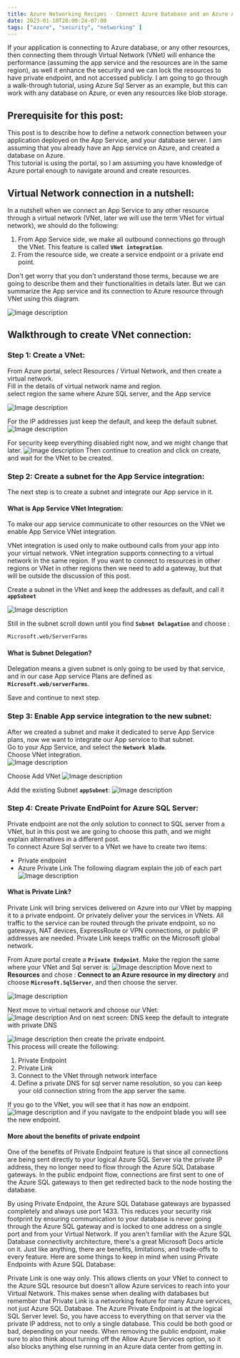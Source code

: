 ```yaml
---
title: Azure Networking Recipes - Connect Azure Database and an Azure App Service using Virtual Network.
date: 2023-01-10T20:00:24-07:00
tags: ["azure", "security", "networking" ]
---
```


If your application is connecting to Azure database, or any other resources, then connecting them through Virtual Network (VNet) will enhance the performance (assuming the app service and the resources are in the same region), as well it enhance the security and we can lock the resources to have private endpoint, and not accessed publicly. 
I am going to go through a walk-through tutorial, using Azure Sql Server as an example, but this can work with any database on Azure, or even any resources like blob storage.  

## Prerequisite for this post:
This post is to describe how to define a network connection between your application deployed on the App Service, and your database server. I am assuming that you already have an App service on Azure, and created a database on Azure.  
This tutorial is using the portal, so I am assuming you have knowledge of Azure portal enough to navigate around and create resources.  

## Virtual Network connection in a nutshell:
In a nutshell when we connect an App Service to any other resource through a virtual network (VNet, later we will use the term VNet for virtual network), we should do the following:  
1. From App Service side, we make all outbound connections go through the VNet. This feature is called **`VNet integration`**.
2. From the resource side, we create a service endpoint or a private end point.  

Don't get worry that you don't understand those terms, because we are going to describe them and their functionalities in details later. But we can summarize the App service and its connection to Azure resource through VNet using this diagram.

![Image description](https://dev-to-uploads.s3.amazonaws.com/uploads/articles/6rvesohir95ocanl46tf.png)

## Walkthrough to create VNet connection:  
  

### Step 1: Create a VNet:
From Azure portal, select Resources / Virtual Network, and then create a virtual network.  
Fill in the details of virtual network name and region.  
select region the same where Azure SQL server, and the App service

![Image description](https://dev-to-uploads.s3.amazonaws.com/uploads/articles/svfyj3y357m16hvyorp7.png)

For the IP addresses just keep the default, and keep the default subnet.
![Image description](https://dev-to-uploads.s3.amazonaws.com/uploads/articles/og2a869v7v9omte62icj.png)

For security keep everything disabled right now, and we might change that later.
![Image description](https://dev-to-uploads.s3.amazonaws.com/uploads/articles/p429inzy1y92mxpu3y47.png)
Then continue to creation and click on create, and wait for the VNet to be created.  
  

### Step 2: Create a subnet for the App Service integration:

The next step is to create a subnet and integrate our App service in it.  


#### What is App Service VNet Integration:

To make our app service communicate to other resources on the VNet we enable App Service VNet integration.  

VNet integration is used only to make outbound calls from your app into your virtual network.
VNet integration supports connecting to a virtual network in the same region. If you want to connect to resources in other regions or VNet in other regions then we need to add a gateway, but that will be outside the discussion of this post.     

Create a subnet in the VNet and keep the addresses as default, and call it **`appSubnet`**

![Image description](https://dev-to-uploads.s3.amazonaws.com/uploads/articles/1ggf0zozol3e3hl2ayii.png)

Still in the subnet scroll down until you find **`Subnet Delagation`** and choose : 
```sh
Microsoft.web/ServerFarms
```

#### What is Subnet Delegation?
Delegation means a given subnet is only going to be used by that service, and in our case App service Plans are defined as **`Microsoft.web/serverFarms`**.  

Save and continue to next step.  

### Step 3: Enable App service integration to the new subnet:
After we created a subnet and make it dedicated to serve App Service plans, now we want to integrate our App service to that subnet.  
Go to your App Service, and select the **`Network blade`**.  
Choose VNet integration.  
![Image description](https://dev-to-uploads.s3.amazonaws.com/uploads/articles/dmpy6z8nusglo4tmbdwa.png)

Choose Add VNet
![Image description](https://dev-to-uploads.s3.amazonaws.com/uploads/articles/uurt7hsqcjdl943n5zpb.png)

Add the existing Subnet **`appSubnet`**:
![Image description](https://dev-to-uploads.s3.amazonaws.com/uploads/articles/91ih2k99ut34eewsi7if.png)

### Step 4: Create Private EndPoint for Azure SQL Server:

Private endpoint are not the only solution to connect to SQL server from a VNet, but in this post we are going to choose this path, and we might explain alternatives in a different post.  
To connect Azure Sql server to a VNet we have to create two items:
* Private endpoint
* Azure Private Link
The following diagram explain the job of each part
![Image description](https://dev-to-uploads.s3.amazonaws.com/uploads/articles/3xxyxykzfiqid356l509.png)

#### What is Private Link?

Private Link will bring services delivered on Azure into our VNet by mapping it to a private endpoint. Or privately deliver your the services in VNets. All traffic to the service can be routed through the private endpoint, so no gateways, NAT devices, ExpressRoute or VPN connections, or public IP addresses are needed. Private Link keeps traffic on the Microsoft global network.

From Azure portal create a **`Private Endpoint`**. Make the region the same where your VNet and Sql server is:
![Image description](https://dev-to-uploads.s3.amazonaws.com/uploads/articles/ey8gypz8pq66aypyhqa4.png)
Move next to **Resources** and chose : **Connect to an Azure resource in my directory** and choose **`Microsoft.SqlServer`**, and then choose the server.  

![Image description](https://dev-to-uploads.s3.amazonaws.com/uploads/articles/cgva4xcfv96l1ueb0hgd.png)

Next move to virtual network and choose our VNet:  
![Image description](https://dev-to-uploads.s3.amazonaws.com/uploads/articles/5hmc70n9s0pumqsz7n0a.png)
And on next screen: DNS keep the default to integrate with private DNS

![Image description](https://dev-to-uploads.s3.amazonaws.com/uploads/articles/t8ezx2p6f6sc6p4gqwnk.png)
then create the private endpoint.  
This process will create the following:  
1. Private Endpoint
2. Private Link
3. Connect to the VNet through network interface
4. Define a private DNS for sql server name resolution, so you can keep your old connection string from the app server the same.

If you go to the VNet, you will see that it has now an endpoint.
![Image description](https://dev-to-uploads.s3.amazonaws.com/uploads/articles/i7cwa9kci6ltrpduun50.png)
and if you navigate to the endpoint blade you will see the new endpoint.  

#### More about the benefits of private endpoint
One of the benefits of Private Endpoint feature is that since all connections are being sent directly to your logical Azure SQL Server via the private IP address, they no longer need to flow through the Azure SQL Database gateways. In the public endpoint flow, connections are first sent to one of the Azure SQL gateways to then get redirected back to the node hosting the database.

By using Private Endpoint, the Azure SQL Database gateways are bypassed completely and always use port 1433. This reduces your security risk footprint by ensuring communication to your database is never going through the Azure SQL gateway and is locked to one address on a single port and from your Virtual Network. If you aren't familiar with the Azure SQL Database connectivity architecture, there's a great Microsoft Docs article on it.
Just like anything, there are benefits, limitations, and trade-offs to every feature. Here are some things to keep in mind when using Private Endpoints with Azure SQL Database:

Private Link is one way only. This allows clients on your VNet to connect to the Azure SQL resource but doesn't allow Azure services to reach into your Virtual Network. This makes sense when dealing with databases but remember that Private Link is a networking feature for many Azure services, not just Azure SQL Database. 
The Azure Private Endpoint is at the logical SQL Server level. So, you have access to everything on that server via the private IP address, not to only a single database. This could be both good or bad, depending on your needs. 
When removing the public endpoint, make sure to also think about turning off the Allow Azure Services option, so it also blocks anything else running in an Azure data center from getting in.


